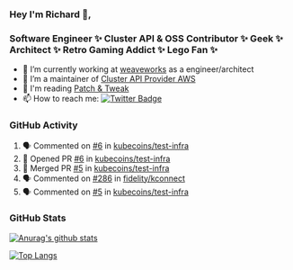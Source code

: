 ### Hey I'm Richard 👋, 

<h3 align="left">Software Engineer ✨ Cluster API & OSS Contributor ✨ Geek ✨ Architect ✨ Retro Gaming Addict ✨ Lego Fan ✨</h3>

- 🔭 I’m currently working at [weaveworks](https://github.com/weaveworks) as a engineer/architect
- 👯 I’m a maintainer of [Cluster API Provider AWS](https://github.com/kubernetes-sigs/cluster-api-provider-aws)
- 💬 I'm reading [Patch & Tweak](https://bjooks.com/products/patch-tweak-exploring-modular-synthesis)
- 📫 How to reach me: [![Twitter Badge](https://img.shields.io/badge/-@fruit_case-00acee?style=flat&logo=Twitter&logoColor=white)](https://twitter.com/intent/follow?screen_name=fruit_case "Follow on Twitter")

### GitHub Activity 

<!--START_SECTION:activity-->
1. 🗣 Commented on [#6](https://github.com/kubecoins/test-infra/issues/6) in [kubecoins/test-infra](https://github.com/kubecoins/test-infra)
2. 💪 Opened PR [#6](https://github.com/kubecoins/test-infra/pull/6) in [kubecoins/test-infra](https://github.com/kubecoins/test-infra)
3. 🎉 Merged PR [#5](https://github.com/kubecoins/test-infra/pull/5) in [kubecoins/test-infra](https://github.com/kubecoins/test-infra)
4. 🗣 Commented on [#286](https://github.com/fidelity/kconnect/issues/286) in [fidelity/kconnect](https://github.com/fidelity/kconnect)
5. 🗣 Commented on [#5](https://github.com/kubecoins/test-infra/issues/5) in [kubecoins/test-infra](https://github.com/kubecoins/test-infra)
<!--END_SECTION:activity-->

### GitHub Stats

[![Anurag's github stats](https://github-readme-stats.vercel.app/api?username=richardcase&count_private=true&show_icons=true)](https://github.com/anuraghazra/github-readme-stats)

[![Top Langs](https://github-readme-stats.vercel.app/api/top-langs/?username=richardcase&hide=html&layout=compact)](https://github.com/anuraghazra/github-readme-stats)
